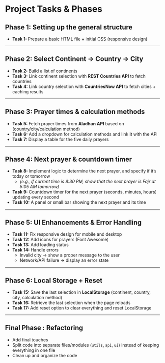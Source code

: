 # Project Tasks & Phases

## Phase 1: Setting up the general structure
- **Task 1:** Prepare a basic HTML file + initial CSS (responsive design)

---

## Phase 2: Select Continent → Country → City
- **Task 2:** Build a list of continents  
- **Task 3:** Link continent selection with **REST Countries API** to fetch countries  
- **Task 4:** Link country selection with **CountriesNow API** to fetch cities + caching results  

---

## Phase 3: Prayer times & calculation methods
- **Task 5:** Fetch prayer times from **Aladhan API** based on (country/city/calculation method)  
- **Task 6:** Add a dropdown for calculation methods and link it with the API  
- **Task 7:** Display a table for the five daily prayers  

---

## Phase 4: Next prayer & countdown timer
- **Task 8:** Implement logic to determine the next prayer, and specify if it’s today or tomorrow  
  - *(e.g., if current time is 8:30 PM, show that the next prayer is Fajr at 5:05 AM tomorrow)*  
- **Task 9:** Countdown timer for the next prayer (seconds, minutes, hours) updating every second  
- **Task 10:** A panel or small bar showing the next prayer and its time  

---

## Phase 5: UI Enhancements & Error Handling
- **Task 11:** Fix responsive design for mobile and desktop  
- **Task 12:** Add icons for prayers (Font Awesome)  
- **Task 13:** Add loading status  
- **Task 14:** Handle errors  
  - Invalid city → show a proper message to the user  
  - Network/API failure → display an error state  

---

## Phase 6: Local Storage + Reset
- **Task 15:** Save the last selection in **LocalStorage** (continent, country, city, calculation method)  
- **Task 16:** Retrieve the last selection when the page reloads  
- **Task 17:** Add reset option to clear everything and reset LocalStorage  

---

## Final Phase : Refactoring
- Add final touches  
- Split code into separate files/modules (`utils`, `api`, `ui`) instead of keeping everything in one file  
- Clean up and organize the code
